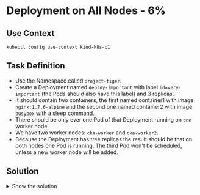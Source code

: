# Deployment on All Nodes - 6%

## Use Context

```shell
kubectl config use-context kind-k8s-c1
```

## Task Definition

- Use the Namespace called `project-tiger`.
- Create a Deployment named `deploy-important` with label `id=very-important` (the Pods should also have this label) and 3 replicas.
- It should contain two containers, the first named container1 with image `nginx:1.7.6-alpine` and the second one named container2 with image `busybox` with a sleep command.
- There should be only ever one Pod of that Deployment running on `one` worker node.
- We have two worker nodes: `cka-worker` and `cka-worker2`.
- Because the Deployment has tree replicas the result should be that on both nodes one Pod is running. The third Pod won't be scheduled, unless a new worker node will be added.

## Solution

<details>
  <summary>Show the solution</summary>

### Create the Deployment YAML Definition

```shell
k -n project-tiger create deployment deploy-important --image=nginx:1.7.6-alpine --replicas=3 -o yaml --dry-run=client > 12.yaml
```

### Change the YAML Definition

Additional to add a second container, the important task is to prevent two containers to run in the same node. We need to add a `podAntiAffinity` rule and for the `matchExpressions` we need to add the Deployment labels.

```yaml
affinity:
  podAntiAffinity:
    requiredDuringSchedulingIgnoredDuringExecution:
    - topologyKey: kubernetes.io/hostname
      labelSelector:
        matchExpressions:
        - key: id
          operator: In
          values:
          - very-important
```

The complete YAML definition:

```yaml
apiVersion: apps/v1
kind: Deployment
metadata:
  labels:
    id: very-important
  name: deploy-important
  namespace: project-tiger
spec:
  replicas: 3
  selector:
    matchLabels:
      id: very-important
  strategy: {}
  template:
    metadata:
      labels:
        id: very-important
    spec:
      affinity:
        podAntiAffinity:
          requiredDuringSchedulingIgnoredDuringExecution:
            - topologyKey: kubernetes.io/hostname
              labelSelector:
                matchExpressions:
                  - key: id
                    operator: In
                    values:
                      - very-important
      containers:
      - image: nginx:1.7.6-alpine
        name: container1
        resources: {}
      - image: kubernetes/pause
        name: container2
```

### Apply the YAML Definition

```shell
k apply -f 12.yaml
deployment.apps/deploy-important created
```

### Validate the Pods Distribution in the Cluster

```shell
k -n project-tiger get pod -o wide
NAME                                READY   STATUS    RESTARTS   AGE   IP           NODE             NOMINATED NODE   READINESS GATES
deploy-important-5f8df96666-4sf8v   2/2     Running   0          8s    10.244.2.5   k8s-c1-worker    <none>           <none>
deploy-important-5f8df96666-dswxg   2/2     Running   0          8s    10.244.1.4   k8s-c1-worker2   <none>           <none>
deploy-important-5f8df96666-swcvn   0/2     Pending   0          8s    <none>       <none>           <none>           <none>
```

## Clean the Environment

### Delete the Deployment

```shell
k -n project-tiger delete deploy deploy-important
deployment.apps "deploy-important" deleted
```

### Check Pods were deleted

```shell
k -n project-tiger get pod -o wide
No resources found in project-tiger namespace.
```

### Delete the Namespace

```shell
k delete ns project-tiger
namespace "project-tiger" deleted
```
</details>
